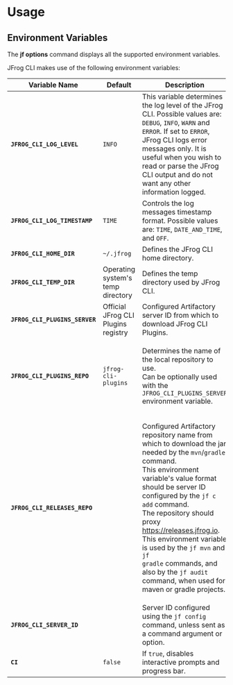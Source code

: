 # Usage

## **Environment Variables**

The **jf options** command displays all the supported environment variables.

JFrog CLI makes use of the following environment variables:

| Variable Name                  | Default                             | Description                                                                                                                                                                                                                                                                                                                                                                                                                                                                                                                                              |
| ------------------------------ | ----------------------------------- | -------------------------------------------------------------------------------------------------------------------------------------------------------------------------------------------------------------------------------------------------------------------------------------------------------------------------------------------------------------------------------------------------------------------------------------------------------------------------------------------------------------------------------------------------------- |
| **`JFROG_CLI_LOG_LEVEL`**      | `INFO`                              | This variable determines the log level of the JFrog CLI. Possible values are: `DEBUG`, `INFO`, `WARN` and `ERROR`. If set to `ERROR`, JFrog CLI logs error messages only. It is useful when you wish to read or parse the JFrog CLI output and do not want any other information logged.                                                                                                                                                                                                                                                                 |
| **`JFROG_CLI_LOG_TIMESTAMP`**  | `TIME`                              | Controls the log messages timestamp format. Possible values are: `TIME`, `DATE_AND_TIME`, and `OFF`.                                                                                                                                                                                                                                                                                                                                                                                                                                                     |
| **`JFROG_CLI_HOME_DIR`**       | `~/.jfrog`                          | Defines the JFrog CLI home directory.                                                                                                                                                                                                                                                                                                                                                                                                                                                                                                                    |
| **`JFROG_CLI_TEMP_DIR`**       | Operating system's temp directory   | Defines the temp directory used by JFrog CLI.                                                                                                                                                                                                                                                                                                                                                                                                                                                                                                            |
| **`JFROG_CLI_PLUGINS_SERVER`** | Official JFrog CLI Plugins registry | Configured Artifactory server ID from which to download JFrog CLI Plugins.                                                                                                                                                                                                                                                                                                                                                                                                                                                                               |
| **`JFROG_CLI_PLUGINS_REPO`**   | `jfrog-cli-plugins`                 | <p>Determines the name of the local repository to use.<br>Can be optionally used with the <code>JFROG_CLI_PLUGINS_SERVER</code> environment variable. </p>                                                                                                                                                                                                                                                                                                                                                                                               |
| **`JFROG_CLI_RELEASES_REPO`**  |                                     | <p>Configured Artifactory repository name from which to download the jar needed by the <code>mvn</code>/<code>gradle</code> command.<br>This environment variable's value format should be server ID configured by the <code>jf c add</code> command.<br>The repository should proxy <a href="https://releases.jfrog.io/">https://releases.jfrog.io</a>.<br>This environment variable is used by the <code>jf mvn</code> and <code>jf gradle</code> commands, and also by the <code>jf audit</code> command, when used for maven or gradle projects.</p> |
| **`JFROG_CLI_SERVER_ID`**      |                                     | Server ID configured using the `jf config` command, unless sent as a command argument or option.                                                                                                                                                                                                                                                                                                                                                                                                                                                         |
| **`CI`**                       | `false`                             | If `true`, disables interactive prompts and progress bar.                                                                                                                                                                                                                                                                                                                                                                                                                                                                                                |
